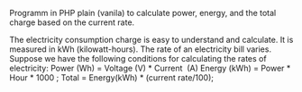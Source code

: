 Programm in PHP plain (vanila) to calculate power, energy, and the total charge based on the current rate.

The electricity consumption charge is easy to understand and calculate. It is measured in kWh (kilowatt-hours). The rate of an electricity bill varies. Suppose we have the following conditions for calculating the rates of electricity:
Power (Wh) = Voltage (V) * Current  (A)
Energy (kWh) = Power * Hour * 1000 ;
Total = Energy(kWh) * (current rate/100);
